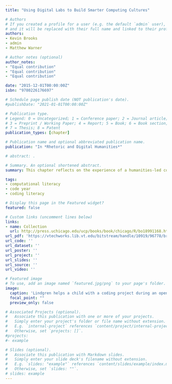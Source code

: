 ```yaml
---
title: "Using Digital Labs to Build Smarter Computing Cultures"

# Authors
# If you created a profile for a user (e.g. the default `admin` user), write the username (folder name) here 
# and it will be replaced with their full name and linked to their profile.
authors:
- Kevin Brooks
- admin
- Matthew Warner

# Author notes (optional)
author_notes:
- "Equal contribution"
- "Equal contribution"
- "Equal contribution"

date: "2015-12-01T00:00:00Z"
isbn: "9780226176697"

# Schedule page publish date (NOT publication's date).
#publishDate: "2021-01-01T00:00:00Z"

# Publication type.
# Legend: 0 = Uncategorized; 1 = Conference paper; 2 = Journal article;
# 3 = Preprint / Working Paper; 4 = Report; 5 = Book; 6 = Book section;
# 7 = Thesis; 8 = Patent
publication_types: [chapter]

# Publication name and optional abbreviated publication name.
publication: "In *Rhetoric and Digital Humanities*"

# abstract: .

# Summary. An optional shortened abstract.
summary: This chapter reflects on the experience of a humanities-led computational literacy program and offers 6 strategies for similar programs.

tags:
- computational literacy
- code year
- coding literacy

# Display this page in the Featured widget?
featured: false

# Custom links (uncomment lines below)
links:
- name: Collection
  url: http://press.uchicago.edu/ucp/books/book/chicago/R/bo18991168.html
url_pdf: 'https://vtechworks.lib.vt.edu/bitstream/handle/10919/96778/brooks_lindgren_warner-2015-rdh-tackling_fundamental_problem.pdf?sequence=5'
url_code: ''
url_dataset: ''
url_poster: ''
url_project: ''
url_slides: ''
url_source: ''
url_video: ''

# Featured image
# To use, add an image named `featured.jpg/png` to your page's folder. 
image:
  caption: 'Lindgren helps a child with a coding project during an open press fair about the after-school program.'
  focal_point: ""
  preview_only: false

# Associated Projects (optional).
#   Associate this publication with one or more of your projects.
#   Simply enter your project's folder or file name without extension.
#   E.g. `internal-project` references `content/project/internal-project/index.md`.
#   Otherwise, set `projects: []`.
#projects:
#- example

# Slides (optional).
#   Associate this publication with Markdown slides.
#   Simply enter your slide deck's filename without extension.
#   E.g. `slides: "example"` references `content/slides/example/index.md`.
#   Otherwise, set `slides: ""`.
# slides: example
---
```


